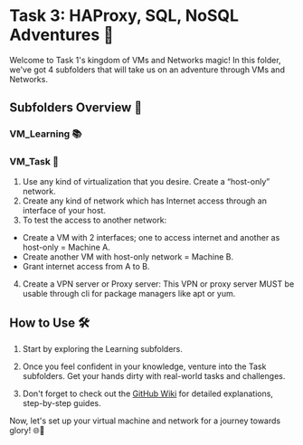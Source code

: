 # Task 3: HAProxy, SQL, NoSQL Adventures 🏰

Welcome to Task 1's kingdom of VMs and Networks magic! In this folder, we've got 4 subfolders that will take us on an adventure through VMs and Networks.

## Subfolders Overview 📂

### VM_Learning 📚

### VM_Task 🎯

1. Use any kind of virtualization that you desire.
Create a “host-only” network.  
2. Create any kind of network which has Internet access through an interface of your host.  
3. To test the access to another network:  
 - Create a VM with 2 interfaces; one to access internet and another as host-only = Machine A.
 - Create another VM with host-only network = Machine B.
 - Grant internet access from A to B.
4. Create a VPN server or Proxy server:
This VPN or proxy server MUST be usable through cli for package managers like apt or yum. 


## How to Use 🛠️

1. Start by exploring the Learning subfolders.

2. Once you feel confident in your knowledge, venture into the Task subfolders. Get your hands dirty with real-world tasks and challenges.

3. Don't forget to check out the [GitHub Wiki](https://github.com/mhesfahani97/DigiNext-DevOps-BootCamp/wiki) for detailed explanations, step-by-step guides.

Now, let's set up your virtual machine and network for a journey towards glory! 🌐🏹


